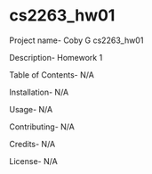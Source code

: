 # cs2263_hw01

Project name- Coby G cs2263_hw01

Description- Homework 1

Table of Contents- N/A

Installation- N/A

Usage- N/A

Contributing- N/A

Credits- N/A

License- N/A

